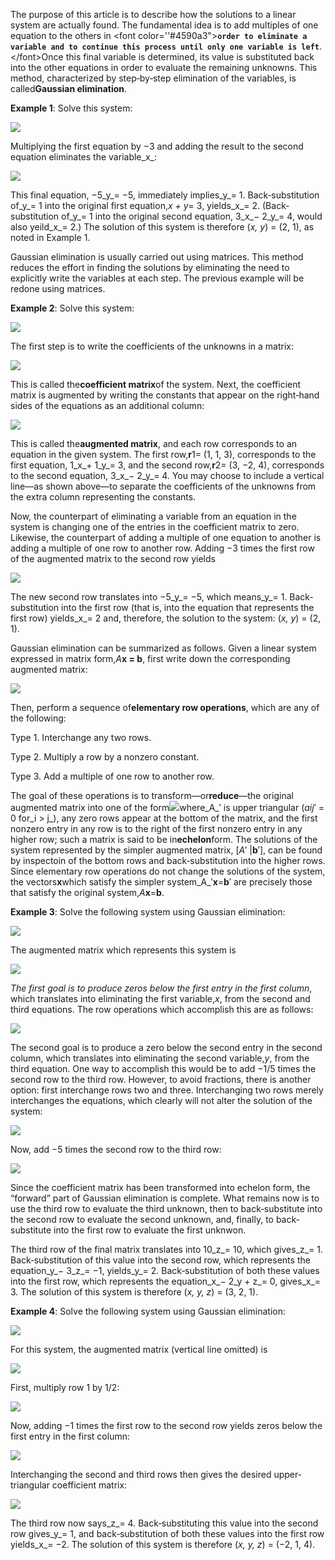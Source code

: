 The purpose of this article is to describe how the solutions to a linear system are actually found. The fundamental idea is to add multiples of one equation to the others in &lt;font color=''\#4590a3"&gt;**`order to eliminate a variable and to continue this process until only one variable is left`**. &lt;/font&gt;Once this final variable is determined, its value is substituted back into the other equations in order to evaluate the remaining unknowns. This method, characterized by step‐by‐step elimination of the variables, is called**Gaussian elimination**.

**Example 1**: Solve this system:

![](https://www.cliffsnotes.com/assets/20061.gif)

  


Multiplying the first equation by −3 and adding the result to the second equation eliminates the variable_x_:

![](https://www.cliffsnotes.com/assets/20062.gif)

  


This final equation, −5_y_= −5, immediately implies_y_= 1. Back‐substitution of_y_= 1 into the original first equation,_x + y_= 3, yields_x_= 2. \(Back‐substitution of_y_= 1 into the original second equation, 3_x_− 2_y_= 4, would also yeild_x_= 2.\) The solution of this system is therefore \(_x, y_\) = \(2, 1\), as noted in Example 1.

Gaussian elimination is usually carried out using matrices. This method reduces the effort in finding the solutions by eliminating the need to explicitly write the variables at each step. The previous example will be redone using matrices.

**Example 2**: Solve this system:

![](https://www.cliffsnotes.com/assets/20063.gif)

  


The first step is to write the coefficients of the unknowns in a matrix:

![](https://www.cliffsnotes.com/assets/20064.gif)

This is called the**coefficient matrix**of the system. Next, the coefficient matrix is augmented by writing the constants that appear on the right‐hand sides of the equations as an additional column: 

![](https://www.cliffsnotes.com/assets/20065.gif)

  


This is called the**augmented matrix**, and each row corresponds to an equation in the given system. The first row,**r**1= \(1, 1, 3\), corresponds to the first equation, 1_x_+ 1_y_= 3, and the second row,**r**2= \(3, −2, 4\), corresponds to the second equation, 3_x_− 2_y_= 4. You may choose to include a vertical line—as shown above—to separate the coefficients of the unknowns from the extra column representing the constants.

Now, the counterpart of eliminating a variable from an equation in the system is changing one of the entries in the coefficient matrix to zero. Likewise, the counterpart of adding a multiple of one equation to another is adding a multiple of one row to another row. Adding −3 times the first row of the augmented matrix to the second row yields

![](https://www.cliffsnotes.com/assets/20066.gif)

  


The new second row translates into −5_y_= −5, which means_y_= 1. Back‐substitution into the first row \(that is, into the equation that represents the first row\) yields_x_= 2 and, therefore, the solution to the system: \(_x, y_\) = \(2, 1\).

Gaussian elimination can be summarized as follows. Given a linear system expressed in matrix form,_A_**x = b**, first write down the corresponding augmented matrix:

![](https://www.cliffsnotes.com/assets/20067.gif)

  


Then, perform a sequence of**elementary row operations**, which are any of the following:

Type 1. Interchange any two rows.

Type 2. Multiply a row by a nonzero constant.

Type 3. Add a multiple of one row to another row.

The goal of these operations is to transform—or**reduce**—the original augmented matrix into one of the form![](https://www.cliffsnotes.com/assets/20068.gif)where_A_′ is upper triangular \(_aij_′ = 0 for_i &gt; j_\), any zero rows appear at the bottom of the matrix, and the first nonzero entry in any row is to the right of the first nonzero entry in any higher row; such a matrix is said to be in**echelon**form. The solutions of the system represented by the simpler augmented matrix, \[_A_′ \|**b**′\], can be found by inspectoin of the bottom rows and back‐substitution into the higher rows. Since elementary row operations do not change the solutions of the system, the vectors**x**which satisfy the simpler system_A_′**x**=**b**′ are precisely those that satisfy the original system,_A_**x**=**b**.

**Example 3**: Solve the following system using Gaussian elimination:

![](https://www.cliffsnotes.com/assets/20069.gif)

  


The augmented matrix which represents this system is

![](https://www.cliffsnotes.com/assets/20070.gif)

  


_The first goal is to produce zeros below the first entry in the first column_, which translates into eliminating the first variable,_x_, from the second and third equations. The row operations which accomplish this are as follows:

![](https://www.cliffsnotes.com/assets/20071.gif)

  


The second goal is to produce a zero below the second entry in the second column, which translates into eliminating the second variable,_y_, from the third equation. One way to accomplish this would be to add −1/5 times the second row to the third row. However, to avoid fractions, there is another option: first interchange rows two and three. Interchanging two rows merely interchanges the equations, which clearly will not alter the solution of the system:

![](https://www.cliffsnotes.com/assets/20072.gif)

  


Now, add −5 times the second row to the third row:

![](https://www.cliffsnotes.com/assets/20073.gif)

  


Since the coefficient matrix has been transformed into echelon form, the “forward” part of Gaussian elimination is complete. What remains now is to use the third row to evaluate the third unknown, then to back‐substitute into the second row to evaluate the second unknown, and, finally, to back‐substitute into the first row to evaluate the first unknwon.

The third row of the final matrix translates into 10_z_= 10, which gives_z_= 1. Back‐substitution of this value into the second row, which represents the equation_y_− 3_z_= −1, yields_y_= 2. Back‐substitution of both these values into the first row, which represents the equation_x_− 2_y + z_= 0, gives_x_= 3. The solution of this system is therefore \(_x, y, z_\) = \(3, 2, 1\).

**Example 4**: Solve the following system using Gaussian elimination:

![](https://www.cliffsnotes.com/assets/20074.gif)

  


For this system, the augmented matrix \(vertical line omitted\) is

![](https://www.cliffsnotes.com/assets/20075.gif)

  


First, multiply row 1 by 1/2:

![](https://www.cliffsnotes.com/assets/20076.gif)

  


Now, adding −1 times the first row to the second row yields zeros below the first entry in the first column:

![](https://www.cliffsnotes.com/assets/20077.gif)

  


Interchanging the second and third rows then gives the desired upper‐triangular coefficient matrix: 

![](https://www.cliffsnotes.com/assets/20078.gif)

  


The third row now says_z_= 4. Back‐substituting this value into the second row gives_y_= 1, and back‐substitution of both these values into the first row yields_x_= −2. The solution of this system is therefore \(_x, y, z_\) = \(−2, 1, 4\).

